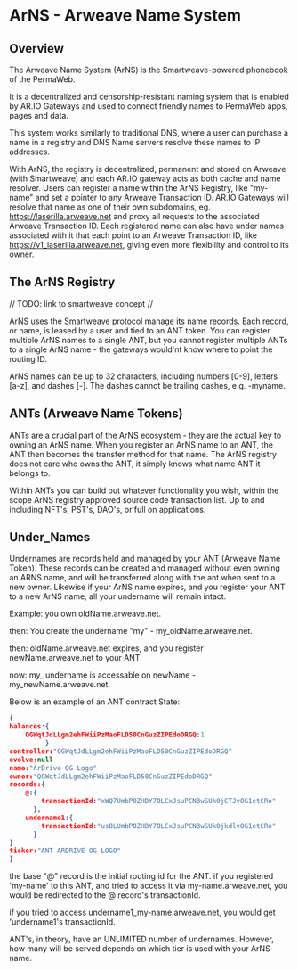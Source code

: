 # ArNS - Arweave Name System
## Overview
The Arweave Name System (ArNS) is the Smartweave-powered phonebook of the PermaWeb.  

It is a decentralized and censorship-resistant naming system that is enabled by AR.IO Gateways and used to connect friendly names to PermaWeb apps, pages and data.

This system works similarly to traditional DNS, where a user can purchase a name in a registry and DNS Name servers resolve these names to IP addresses.  

With ArNS, the registry is decentralized, permanent and stored on Arweave (with Smartweave) and each AR.IO gateway acts as both cache and name resolver. Users can register a name within the ArNS Registry, like "my-name" and set a pointer to any Arweave Transaction ID. AR.IO Gateways will resolve that name as one of their own subdomains, eg. https://laserilla.arweave.net and proxy all requests to the associated Arweave Transaction ID.  Each registered name can also have under names associated with it that each point to an Arweave Transaction ID, like https://v1_laserilla.arweave.net, giving even more flexibility and control to its owner.

## The ArNS Registry
// TODO: link to smartweave concept //

ArNS uses the Smartweave protocol manage its name records. Each record, or name, is leased by a user and tied to an ANT token. You can register multiple ArNS names to a single ANT, but you cannot register multiple ANTs to a single ArNS name - the gateways would'nt know where to point the routing ID.

ArNS names can be up to 32 characters, including numbers [0-9], letters [a-z], and dashes [-]. The dashes cannot be trailing dashes, e.g. -myname.

## ANTs (Arweave Name Tokens)

ANTs are a crucial part of the ArNS ecosystem - they are the actual key to owning an ArNS name. When you register an ArNS name to an ANT, the ANT then becomes the transfer method for that name. The ArNS registry does not care who owns the ANT, it simply knows what name ANT it belongs to.

Within ANTs you can build out whatever functionality you wish, within the scope ArNS registry approved source code transaction list. Up to and including NFT's, PST's, DAO's, or full on applications.

## Under_Names

Undernames are records held and managed by your ANT (Arweave Name Token). These records can be created and managed without even owning an ARNS name, and will be transferred along with the ant when sent to a new owner. Likewise if your ArNS name expires, and you register your ANT to a new ArNS name, all your undername will remain intact.

Example: you own oldName.arweave.net. 

then: You create the undername "my" - my_oldName.arweave.net.

then: oldName.arweave.net expires, and you register newName.arweave.net to your ANT.

now: my_ undername is accessable on newName - my_newName.arweave.net. 

Below is an example of an ANT contract State:

```JSON
{
balances:{
    QGWqtJdLLgm2ehFWiiPzMaoFLD50CnGuzZIPEdoDRGQ:1
         }
controller:"QGWqtJdLLgm2ehFWiiPzMaoFLD50CnGuzZIPEdoDRGQ"
evolve:null
name:"ArDrive OG Logo"
owner:"QGWqtJdLLgm2ehFWiiPzMaoFLD50CnGuzZIPEdoDRGQ"
records:{
    @:{
        transactionId:"xWQ7UmbP0ZHDY7OLCxJsuPCN3wSUk0jCTJvOG1etCRo"
      },
    undername1:{
        transactionId:"usOLUmbP0ZHDY7OLCxJsuPCN3wSUk0jkdlvOG1etCRo"
      }
}
ticker:"ANT-ARDRIVE-OG-LOGO"
}
```
the base "@" record is the initial routing id for the ANT. if you registered 'my-name' to this ANT, and tried to access it via my-name.arweave.net, you would be redirected to the @ record's transactionId.

if you tried to access undername1_my-name.arweave.net, you would get 'undername1's transactionId. 

ANT's, in theory, have an UNLIMITED number of undernames. However, how many will be served depends on which tier is used with your ArNS name.



